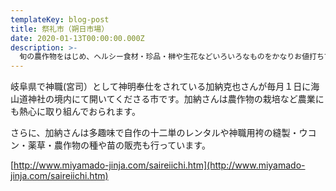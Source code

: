 ```yaml
---
templateKey: blog-post
title: 祭礼市（朔日市場）
date: 2020-01-13T00:00:00.000Z
description: >-
  旬の農作物をはじめ、ヘルシー食材・珍品・榊や生花などいろいろなものをかなりお値打ちで皆さまに提供しています。
---
```


岐阜県で神職(宮司）として神明奉仕をされている加納克也さんが毎月１日に海山道神社の境内にて開いてくださる市です。加納さんは農作物の栽培など農業にも熱心に取り組んでおられます。

さらに、加納さんは多趣味で自作の十二単のレンタルや神職用袴の縫製・ウコン・薬草・農作物の種や苗の販売も行っています。

[http://www.miyamado-jinja.com/saireiichi.htm](http://www.miyamado-jinja.com/saireiichi.htm)
